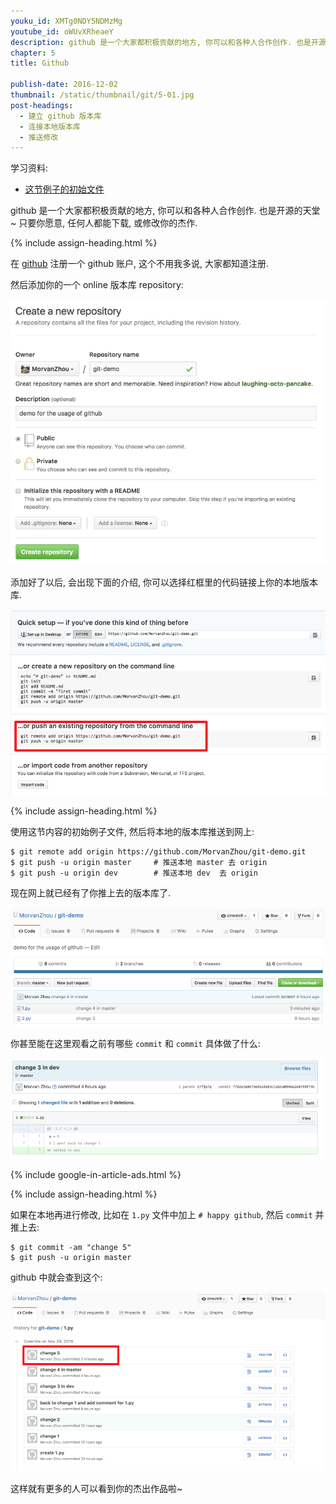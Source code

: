 ```yaml
---
youku_id: XMTg0NDY5NDMzMg
youtube_id: oWUvXRheaeY
description: github 是一个大家都积极贡献的地方, 你可以和各种人合作创作. 也是开源的天堂~ 只要你愿意, 任何人都能下载, 或修改你的杰作.
chapter: 5
title: Github

publish-date: 2016-12-02
thumbnail: /static/thumbnail/git/5-01.jpg
post-headings:
  - 建立 github 版本库
  - 连接本地版本库
  - 推送修改
---
```


学习资料:
  * [这节例子的初始文件](/static/results/git/initial-files/for_gitTUT_5-1.zip)
  


github 是一个大家都积极贡献的地方, 你可以和各种人合作创作. 也是开源的天堂~
只要你愿意, 任何人都能下载, 或修改你的杰作.

{% include assign-heading.html %}

在 [github](https://github.com/) 注册一个 github 账户, 这个不用我多说, 大家都知道注册.

然后添加你的一个 online 版本库 repository:
 
<img class="course-image" src="/static/results/git/5-1-1.png" alt="{{ page.title }}{% increment image-count %}">

添加好了以后, 会出现下面的介绍, 你可以选择红框里的代码链接上你的本地版本库.

<img class="course-image" src="/static/results/git/5-1-2.png" alt="{{ page.title }}{% increment image-count %}">

{% include assign-heading.html %}

使用这节内容的初始例子文件, 然后将本地的版本库推送到网上:

```shell
$ git remote add origin https://github.com/MorvanZhou/git-demo.git
$ git push -u origin master     # 推送本地 master 去 origin
$ git push -u origin dev        # 推送本地 dev  去 origin
```

现在网上就已经有了你推上去的版本库了.

<img class="course-image" src="/static/results/git/5-1-3.png" alt="{{ page.title }}{% increment image-count %}">

你甚至能在这里观看之前有哪些 `commit` 和 `commit` 具体做了什么:

<img class="course-image" src="/static/results/git/5-1-4.png" alt="{{ page.title }}{% increment image-count %}">


{% include google-in-article-ads.html %}

{% include assign-heading.html %}

如果在本地再进行修改, 比如在 `1.py` 文件中加上 `# happy github`,
然后 `commit` 并推上去:

```shell
$ git commit -am "change 5"
$ git push -u origin master
```

github 中就会查到这个:

<img class="course-image" src="/static/results/git/5-1-5.png" alt="{{ page.title }}{% increment image-count %}">

这样就有更多的人可以看到你的杰出作品啦~